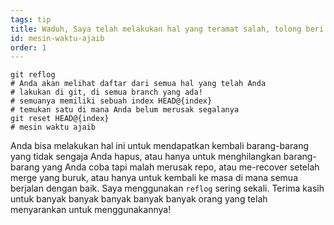 ```yaml
---
tags: tip
title: Waduh, Saya telah melakukan hal yang teramat salah, tolong beri tahu Saya kalau git memiliki mesin waktu ajaib!?!
id: mesin-waktu-ajaib
order: 1
---
```


```git
git reflog
# Anda akan melihat daftar dari semua hal yang telah Anda 
# lakukan di git, di semua branch yang ada!
# semuanya memiliki sebuah index HEAD@{index}
# temukan satu di mana Anda belum merusak segalanya
git reset HEAD@{index}
# mesin waktu ajaib
```

Anda bisa melakukan hal ini untuk mendapatkan kembali barang-barang yang tidak sengaja Anda hapus, atau hanya untuk menghilangkan barang-barang yang Anda coba tapi malah merusak repo, atau me-recover setelah merge yang buruk, atau hanya untuk kembali ke masa di mana semua berjalan dengan baik. Saya menggunakan `reflog` sering sekali. Terima kasih untuk banyak banyak banyak banyak banyak orang yang telah menyarankan untuk menggunakannya!
